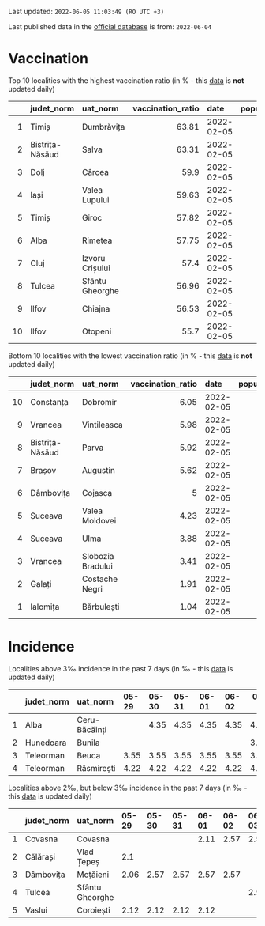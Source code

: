 Last updated: `2022-06-05 11:03:49 (RO UTC +3)`  
  
Last published data in the [official database](https://data.gov.ro/dataset/transparenta-covid) is from: `2022-06-04`
  
# Vaccination  
Top 10 localities with the highest vaccination ratio (in % - this [data](https://vaccinare-covid.gov.ro/situatia-vaccinarii-in-romania/) is **not** updated daily)  
  
|    | judet_norm      | uat_norm        |   vaccination_ratio | date       |   population |   dose_1 |
|---:|:----------------|:----------------|--------------------:|:-----------|-------------:|---------:|
|  1 | Timiș           | Dumbrăvița      |               63.81 | 2022-02-05 |        14668 |     9360 |
|  2 | Bistrița-Năsăud | Salva           |               63.31 | 2022-02-05 |         2753 |     1743 |
|  3 | Dolj            | Cârcea          |               59.9  | 2022-02-05 |         2838 |     1700 |
|  4 | Iași            | Valea Lupului   |               59.63 | 2022-02-05 |        10086 |     6014 |
|  5 | Timiș           | Giroc           |               57.82 | 2022-02-05 |        17954 |    10381 |
|  6 | Alba            | Rimetea         |               57.75 | 2022-02-05 |         1013 |      585 |
|  7 | Cluj            | Izvoru Crișului |               57.4  | 2022-02-05 |         1479 |      849 |
|  8 | Tulcea          | Sfântu Gheorghe |               56.96 | 2022-02-05 |          783 |      446 |
|  9 | Ilfov           | Chiajna         |               56.53 | 2022-02-05 |        28196 |    15939 |
| 10 | Ilfov           | Otopeni         |               55.7  | 2022-02-05 |        18314 |    10201 |
  
Bottom 10 localities with the lowest vaccination ratio (in % - this [data](https://vaccinare-covid.gov.ro/situatia-vaccinarii-in-romania/) is **not** updated daily)  
  
|    | judet_norm      | uat_norm          |   vaccination_ratio | date       |   population |   dose_1 |
|---:|:----------------|:------------------|--------------------:|:-----------|-------------:|---------:|
| 10 | Constanța       | Dobromir          |                6.05 | 2022-02-05 |         3702 |      224 |
|  9 | Vrancea         | Vintileasca       |                5.98 | 2022-02-05 |         1940 |      116 |
|  8 | Bistrița-Năsăud | Parva             |                5.92 | 2022-02-05 |         2585 |      153 |
|  7 | Brașov          | Augustin          |                5.62 | 2022-02-05 |         2116 |      119 |
|  6 | Dâmbovița       | Cojasca           |                5    | 2022-02-05 |         8975 |      449 |
|  5 | Suceava         | Valea Moldovei    |                4.23 | 2022-02-05 |         4680 |      198 |
|  4 | Suceava         | Ulma              |                3.88 | 2022-02-05 |         2242 |       87 |
|  3 | Vrancea         | Slobozia Bradului |                3.41 | 2022-02-05 |         8807 |      300 |
|  2 | Galați          | Costache Negri    |                1.91 | 2022-02-05 |         2727 |       52 |
|  1 | Ialomița        | Bărbulești        |                1.04 | 2022-02-05 |         7599 |       79 |
  
# Incidence  
Localities above 3‰ incidence in the past 7 days (in ‰ - this [data](https://data.gov.ro/dataset/transparenta-covid) is updated daily)  
  
|    | judet_norm   | uat_norm      | 05-29   | 05-30   | 05-31   | 06-01   | 06-02   |   06-03 |   06-04 |
|---:|:-------------|:--------------|:--------|:--------|:--------|:--------|:--------|--------:|--------:|
|  1 | Alba         | Ceru-Băcăinți |         | 4.35    | 4.35    | 4.35    | 4.35    |    4.35 |    4.35 |
|  2 | Hunedoara    | Bunila        |         |         |         |         |         |    3.28 |    3.28 |
|  3 | Teleorman    | Beuca         | 3.55    | 3.55    | 3.55    | 3.55    | 3.55    |    3.55 |    3.55 |
|  4 | Teleorman    | Răsmirești    | 4.22    | 4.22    | 4.22    | 4.22    | 4.22    |    4.22 |    4.22 |
  
Localities above 2‰, but below 3‰ incidence in the past 7 days (in ‰ - this [data](https://data.gov.ro/dataset/transparenta-covid) is updated daily)  
  
|    | judet_norm   | uat_norm        | 05-29   | 05-30   | 05-31   | 06-01   | 06-02   | 06-03   | 06-04   |
|---:|:-------------|:----------------|:--------|:--------|:--------|:--------|:--------|:--------|:--------|
|  1 | Covasna      | Covasna         |         |         |         | 2.11    | 2.57    | 2.57    | 2.57    |
|  2 | Călărași     | Vlad Țepeș      | 2.1     |         |         |         |         |         |         |
|  3 | Dâmbovița    | Moțăieni        | 2.06    | 2.57    | 2.57    | 2.57    | 2.57    |         |         |
|  4 | Tulcea       | Sfântu Gheorghe |         |         |         |         |         | 2.59    |         |
|  5 | Vaslui       | Coroiești       | 2.12    | 2.12    | 2.12    | 2.12    |         |         |         |